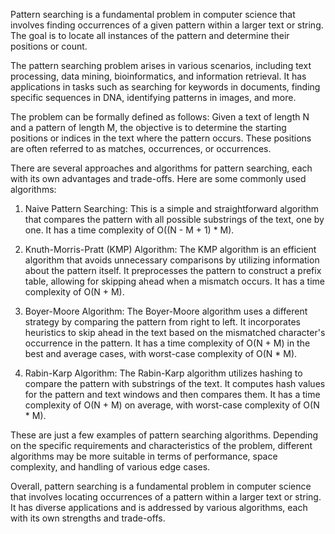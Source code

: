 Pattern searching is a fundamental problem in computer science that involves finding occurrences of a given pattern within a larger text or string. The goal is to locate all instances of the pattern and determine their positions or count.

The pattern searching problem arises in various scenarios, including text processing, data mining, bioinformatics, and information retrieval. It has applications in tasks such as searching for keywords in documents, finding specific sequences in DNA, identifying patterns in images, and more.

The problem can be formally defined as follows: Given a text of length N and a pattern of length M, the objective is to determine the starting positions or indices in the text where the pattern occurs. These positions are often referred to as matches, occurrences, or occurrences.

There are several approaches and algorithms for pattern searching, each with its own advantages and trade-offs. Here are some commonly used algorithms:

1. Naive Pattern Searching: This is a simple and straightforward algorithm that compares the pattern with all possible substrings of the text, one by one. It has a time complexity of O((N - M + 1) * M).

2. Knuth-Morris-Pratt (KMP) Algorithm: The KMP algorithm is an efficient algorithm that avoids unnecessary comparisons by utilizing information about the pattern itself. It preprocesses the pattern to construct a prefix table, allowing for skipping ahead when a mismatch occurs. It has a time complexity of O(N + M).

3. Boyer-Moore Algorithm: The Boyer-Moore algorithm uses a different strategy by comparing the pattern from right to left. It incorporates heuristics to skip ahead in the text based on the mismatched character's occurrence in the pattern. It has a time complexity of O(N + M) in the best and average cases, with worst-case complexity of O(N * M).

4. Rabin-Karp Algorithm: The Rabin-Karp algorithm utilizes hashing to compare the pattern with substrings of the text. It computes hash values for the pattern and text windows and then compares them. It has a time complexity of O(N + M) on average, with worst-case complexity of O(N * M).

These are just a few examples of pattern searching algorithms. Depending on the specific requirements and characteristics of the problem, different algorithms may be more suitable in terms of performance, space complexity, and handling of various edge cases.

Overall, pattern searching is a fundamental problem in computer science that involves locating occurrences of a pattern within a larger text or string. It has diverse applications and is addressed by various algorithms, each with its own strengths and trade-offs.